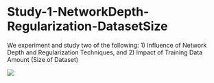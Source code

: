 # Study-1-NetworkDepth-Regularization-DatasetSize
We experiment and study two of the following: 1) Influence of Network Depth and Regularization Techniques, and 2) Impact of Training Data Amount (Size of Dataset)

<img src="https://github.com/MedhaRudra/Study-1-NetworkDepth-Regularization-DatasetSize/blob/main/Lab2_Report.pdf/">
